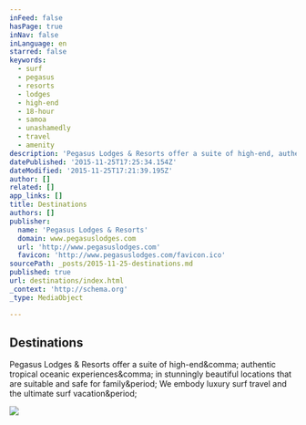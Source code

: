 ```yaml
---
inFeed: false
hasPage: true
inNav: false
inLanguage: en
starred: false
keywords:
  - surf
  - pegasus
  - resorts
  - lodges
  - high-end
  - 18-hour
  - samoa
  - unashamedly
  - travel
  - amenity
description: 'Pegasus Lodges & Resorts offer a suite of high-end, authentic tropical oceanic experiences, in stunningly beautiful locations that are suitable and safe for family. We embody luxury surf travel and the ultimate surf vacation.'
datePublished: '2015-11-25T17:25:34.154Z'
dateModified: '2015-11-25T17:21:39.195Z'
author: []
related: []
app_links: []
title: Destinations
authors: []
publisher:
  name: 'Pegasus Lodges & Resorts'
  domain: www.pegasuslodges.com
  url: 'http://www.pegasuslodges.com'
  favicon: 'http://www.pegasuslodges.com/favicon.ico'
sourcePath: _posts/2015-11-25-destinations.md
published: true
url: destinations/index.html
_context: 'http://schema.org'
_type: MediaObject

---
```

<article style=""><h1>Destinations</h1><p>Pegasus Lodges &amp; Resorts offer a suite of high-end&amp;comma; authentic tropical oceanic experiences&amp;comma; in stunningly beautiful locations that are suitable and safe for family&amp;period; We embody luxury surf travel and the ultimate surf vacation&amp;period;</p><img src="http://static1.squarespace.com/static/54c37a1fe4b0b232095b81cc/56415d2de4b067d513f2d6a9/56415f7ce4b096fe792f36e3/1447124924268/Keith%2BPaull%2BCrescent%2BHead%2B1964.jpeg" /></article>